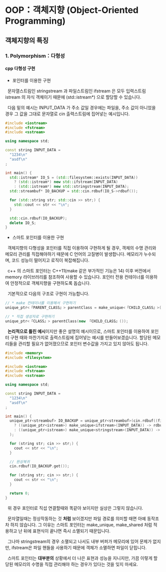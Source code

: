 # OOP：객체지향 (Object-Oriented Programming)

## 객체지향의 특징

### 1. Polymorphism：다형성

#### cpp 다형성 구현

- 포인터를 이용한 구현

&nbsp; 문자열스트림인 stringstream 과 파일스트림인 ifstream 은 모두 입력스트림 istream 의 자식 객체이기 때문에 (std::istream\*) 으로 할당할 수 있습니다.

&nbsp; 다음 밑의 예시는 INPUT_DATA 가 주소 값일 경우에는 파일을, 주소 값이 아니었을 경우 그 값을 그대로 문자열로 cin 출력스트림에 집어넣는 예시입니다.

```cpp
#include <iostream>
#include <fstream>
#include <sstream>

using namespace std;

const string INPUT_DATA =
  "1234\n"
  "asdf\n"
;

int main() {
  std::istream* IO_S = (std::filesystem::exists(INPUT_DATA))
    ? (std::istream*) new std::ifstream(INPUT_DATA)
    : (std::istream*) new std::stringstream(INPUT_DATA);
  std::streambuf* IO_BACKUP = std::cin.rdbuf(IO_S->rdbuf());

  for (std::string str; std::cin >> str;) {
    std::cout << str << "\n";
  }

  std::cin.rdbuf(IO_BACKUP);
  delete IO_S;
}
```

- 스마트 포인터를 이용한 구현

&nbsp; 객체지향의 다형성을 포인터를 직접 이용하여 구현하게 될 경우, 객체의 수명 관리와 메모리 관리를 직접해야하기 때문에 C 언어의 고질병이 발생합니다. 메모리가 누수되며, 코드 성능이 떨어지고 로직이 복잡해집니다.

&nbsp; c++ 의 스마트 포인터는 C++11(make 같은 부가적인 기능은 14) 이후 버전에서 memory 라이브러리를 참조하여 사용할 수 있습니다. 포인터 전용 컨테이너를 이용하여 안정적으로 객체지향을 구현하도록 돕습니다.

&nbsp; 기본적으로 다음의 구조로 구현이 가능합니다.

```cpp
// * make 컨테이너를 이용해서 구현하기
unique_ptr<『PARENT_CLASS』> parentClass = make_unique<『CHILD_CLASS』>();

// * 직접 생성자로 구현하기
unique_ptr<『CLASS』> parentClass(new 『CHILD_CLASS』());
```

&nbsp; **논리적으로 틀린 예시**이지만 좋은 설명의 예시이므로, 스마트 포인터를 이용하여 포인터 구현 때와 마찬가지로 출력스트림에 집어넣는 예시를 만들어보겠습니다. 할당된 메모리들을 관리할 필요가 없어졌으므로 포인터 변수값을 가지고 있지 않아도 됩니다.

```cpp
#include <memory>
#include <filesystem>

#include <iostream>
#include <fstream>
#include <sstream>

using namespace std;

const string INPUT_DATA =
  "1234\n"
  "asdf\n"
;

int main() {
  unique_ptr<streambuf> IO_BACKUP = unique_ptr<streambuf>(cin.rdbuf((filesystem::exists(INPUT_DATA))
    ? ((unique_ptr<istream>) make_unique<ifstream>(INPUT_DATA)) -> rdbuf()
    : ((unique_ptr<istream>) make_unique<stringstream>(INPUT_DATA)) -> rdbuf())
  );

  for (string str; cin >> str;) {
    cout << str << "\n";
  }

  // 원상복귀
  cin.rdbuf(IO_BACKUP.get());

  for (string str; cin >> str;) {
    cout << str << "\n";
  }

  return 0;
}
```

&nbsp; 위 경우 포인터로 직섭 연결할때와 똑같아 보이지만 실상은 그렇지 않습니다.

&nbsp; 문자열일때는 정상작동하는 것 **처럼** 보이겠지만 파일 경로를 의미할 때면 아예 동작조차 하지 않습니다. 그 이유는 스마트 포인터는 make_unique, make_shared 처럼 적용하고 난 뒤에 표현식이 끝나면 즉시 소멸되기 때문입니다.

&nbsp; 그나마 stringstream의 경우 소멸되고 나서도 내부 버퍼가 메모리에 있어 문제가 없지만, ifstream은 파일 핸들을 사용하기 때문에 객체가 소멸하면 파일이 닫힙니다.

&nbsp; 스마트 포인터는 **대부분의** 상황에서 더 나은 표현과 성능을 지니지만, 가끔 이렇게 할당된 메모리의 수명을 직접 관리해야 하는 경우가 있다는 것을 잊지 마세요.
